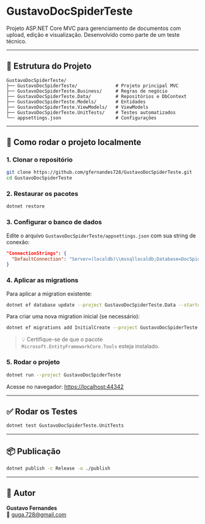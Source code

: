 ﻿# GustavoDocSpiderTeste

Projeto ASP.NET Core MVC para gerenciamento de documentos com upload, edição e visualização. Desenvolvido como parte de um teste técnico.

---

## 📁 Estrutura do Projeto

```
GustavoDocSpiderTeste/
├── GustavoDocSpiderTeste/              # Projeto principal MVC
├── GustavoDocSpiderTeste.Business/     # Regras de negócio
├── GustavoDocSpiderTeste.Data/         # Repositórios e DbContext
├── GustavoDocSpiderTeste.Models/       # Entidades
├── GustavoDocSpiderTeste.ViewModels/   # ViewModels
├── GustavoDocSpiderTeste.UnitTests/    # Testes automatizados
└── appsettings.json                    # Configurações
```

---

## 🚀 Como rodar o projeto localmente

### 1. Clonar o repositório

```bash
git clone https://github.com/gfernandes728/GustavoDocSpiderTeste.git
cd GustavoDocSpiderTeste
```

### 2. Restaurar os pacotes

```bash
dotnet restore
```

### 3. Configurar o banco de dados

Edite o arquivo `GustavoDocSpiderTeste/appsettings.json` com sua string de conexão:

```json
"ConnectionStrings": {
  "DefaultConnection": "Server=(localdb)\\mssqllocaldb;Database=DocSpiderDb;Trusted_Connection=True;"
}
```

### 4. Aplicar as migrations

Para aplicar a migration existente:

```bash
dotnet ef database update --project GustavoDocSpiderTeste.Data --startup-project GustavoDocSpiderTeste
```

Para criar uma nova migration inicial (se necessário):

```bash
dotnet ef migrations add InitialCreate --project GustavoDocSpiderTeste.Data --startup-project GustavoDocSpiderTeste
```

> 💡 Certifique-se de que o pacote `Microsoft.EntityFrameworkCore.Tools` esteja instalado.

### 5. Rodar o projeto

```bash
dotnet run --project GustavoDocSpiderTeste
```

Acesse no navegador: [https://localhost:44342](https://localhost:44342)

---

## ✅ Rodar os Testes

```bash
dotnet test GustavoDocSpiderTeste.UnitTests
```

---

## 📦 Publicação

```bash
dotnet publish -c Release -o ./publish
```

---

## 👤 Autor

**Gustavo Fernandes**  
📧 guga.728@gmail.com  

